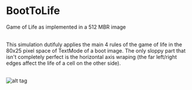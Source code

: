 # BootToLife
Game of Life as implemented in a 512 MBR image<br><br>

This simulation dutifuly applies the main 4 rules of the game of life in the 80x25 pixel space of TextMode of a boot image. The only sloppy part that isn't completely perfect is the horizontal axis wraping (the far left/right edges affect the life of a cell on the other side).<br><br>

![alt tag](https://github.com/XlogicX/tronsolitare/blob/master/life.png?raw=true)
